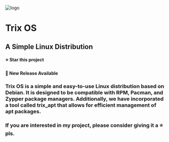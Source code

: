 ![logo](https://github.com/zxtsd-github/trix_os/assets/56102825/59a5be67-d082-4651-9ee6-7c2e70269e16)

#                                        Trix OS

## A Simple Linux Distribution

#### ⭐ Star this project

#### 🚀 New Release Available

### Trix OS is a simple and easy-to-use Linux distribution based on Debian. It is designed to be compatible with RPM, Pacman, and Zypper package managers. Additionally, we have incorporated a tool called trix_apt that allows for efficient management of apt packages.

### If you are interested in my project, please consider giving it a ⭐ pls.
